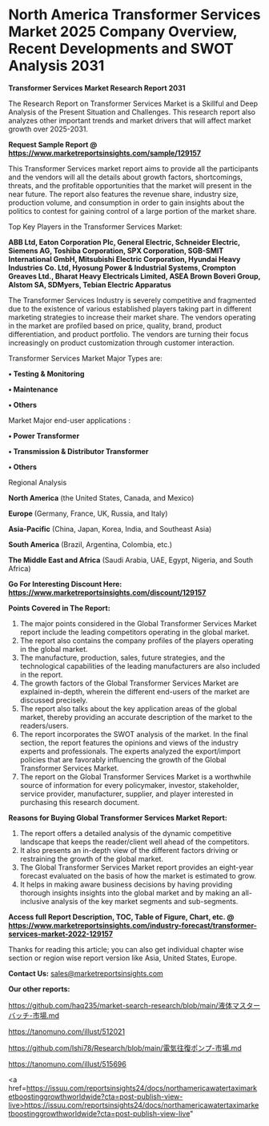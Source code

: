 # North America Transformer Services Market 2025 Company Overview, Recent Developments and SWOT Analysis 2031

<strong>Transformer Services Market Research Report 2031</strong>

The Research Report on Transformer Services Market is a Skillful and Deep Analysis of the Present Situation and Challenges. This research report also analyzes other important trends and market drivers that will affect market growth over 2025-2031.

<strong>Request Sample Report @ <a href=https://www.marketreportsinsights.com/sample/129157>https://www.marketreportsinsights.com/sample/129157</a></strong>

This Transformer Services market report aims to provide all the participants and the vendors will all the details about growth factors, shortcomings, threats, and the profitable opportunities that the market will present in the near future. The report also features the revenue share, industry size, production volume, and consumption in order to gain insights about the politics to contest for gaining control of a large portion of the market share.

Top Key Players in the Transformer Services Market:

<strong>ABB Ltd, Eaton Corporation Plc, General Electric, Schneider Electric, Siemens AG, Toshiba Corporation, SPX Corporation, SGB-SMIT International GmbH, Mitsubishi Electric Corporation, Hyundai Heavy Industries Co. Ltd, Hyosung Power & Industrial Systems, Crompton Greaves Ltd., Bharat Heavy Electricals Limited, ASEA Brown Boveri Group, Alstom SA, SDMyers, Tebian Electric Apparatus</strong>

The Transformer Services Industry is severely competitive and fragmented due to the existence of various established players taking part in different marketing strategies to increase their market share. The vendors operating in the market are profiled based on price, quality, brand, product differentiation, and product portfolio. The vendors are turning their focus increasingly on product customization through customer interaction.

Transformer Services Market Major Types are:

<strong>• Testing & Monitoring

• Maintenance

• Others</strong>

Market Major end-user applications :

<strong>• Power Transformer

• Transmission & Distributor Transformer

• Others</strong>

Regional Analysis

</u><strong><b>North America</b></strong> (the United States, Canada, and Mexico)

<strong><b>Europe </b></strong>(Germany, France, UK, Russia, and Italy)

<strong><b>Asia-Pacific</b></strong> (China, Japan, Korea, India, and Southeast Asia)

<strong><b>South America</b></strong> (Brazil, Argentina, Colombia, etc.)

<strong><b>The Middle East and Africa</b></strong> (Saudi Arabia, UAE, Egypt, Nigeria, and South Africa)

<strong>Go For Interesting Discount Here: <a href=https://www.marketreportsinsights.com/discount/129157>https://www.marketreportsinsights.com/discount/129157</a></strong>

<strong>Points Covered in The Report:</strong>
<ol>
  <li>The major points considered in the Global Transformer Services Market report include the leading competitors operating in the global market.</li>
  <li>The report also contains the company profiles of the players operating in the global market.</li>
  <li>The manufacture, production, sales, future strategies, and the technological capabilities of the leading manufacturers are also included in the report.</li>
  <li>The growth factors of the Global Transformer Services Market are explained in-depth, wherein the different end-users of the market are discussed precisely.</li>
  <li>The report also talks about the key application areas of the global market, thereby providing an accurate description of the market to the readers/users.</li>
  <li>The report incorporates the SWOT analysis of the market. In the final section, the report features the opinions and views of the industry experts and professionals. The experts analyzed the export/import policies that are favorably influencing the growth of the Global Transformer Services Market.</li>
  <li>The report on the Global Transformer Services Market is a worthwhile source of information for every policymaker, investor, stakeholder, service provider, manufacturer, supplier, and player interested in purchasing this research document.</li>
</ol>
<strong>Reasons for Buying Global Transformer Services Market Report:</strong>

<ol>
  <li>The report offers a detailed analysis of the dynamic competitive landscape that keeps the reader/client well ahead of the competitors.</li>
  <li>It also presents an in-depth view of the different factors driving or restraining the growth of the global market.</li>
  <li>The Global Transformer Services Market report provides an eight-year forecast evaluated on the basis of how the market is estimated to grow.</li>
  <li>It helps in making aware business decisions by having providing thorough insights insights into the global market and by making an all-inclusive analysis of the key market segments and sub-segments.</li>
</ol>
<strong>Access full Report Description, TOC, Table of Figure, Chart, etc. @ <a href=https://www.marketreportsinsights.com/industry-forecast/transformer-services-market-2022-129157>https://www.marketreportsinsights.com/industry-forecast/transformer-services-market-2022-129157</a></strong>


Thanks for reading this article; you can also get individual chapter wise section or region wise report version like Asia, United States, Europe.

<strong>Contact Us:</strong>
sales@marketreportsinsights.com

<strong>Our other reports:</strong>

<a href=https://github.com/haq235/market-search-research/blob/main/液体マスターバッチ-市場.md>https://github.com/haq235/market-search-research/blob/main/液体マスターバッチ-市場.md</a>

<a href=https://tanomuno.com/illust/512021>https://tanomuno.com/illust/512021</a>

<a href=https://github.com/Ishi78/Research/blob/main/電気往復ポンプ-市場.md>https://github.com/Ishi78/Research/blob/main/電気往復ポンプ-市場.md</a>

<a href=https://tanomuno.com/illust/515696>https://tanomuno.com/illust/515696</a>

<a href=https://issuu.com/reportsinsights24/docs/northamericawatertaximarketboostinggrowthworldwide?cta=post-publish-view-live>https://issuu.com/reportsinsights24/docs/northamericawatertaximarketboostinggrowthworldwide?cta=post-publish-view-live</a>"
